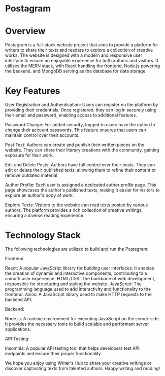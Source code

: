# Postagram
# Overview
Postagram is a full-stack website project that aims to provide a platform for writers to share their texts and readers to explore a collection of creative works. The website is designed with a modern and responsive user interface to ensure an enjoyable experience for both authors and visitors. It utilizes the MERN stack, with React handling the frontend, Node.js powering the backend, and MongoDB serving as the database for data storage.

# Key Features
User Registration and Authentication: Users can register on the platform by providing their credentials. Once registered, they can log in securely using their email and password, enabling access to additional features.

Password Change: For added security, logged-in users have the option to change their account passwords. This feature ensures that users can maintain control over their accounts.

Post Text: Authors can create and publish their written pieces on the website. They can share their literary creations with the community, gaining exposure for their work.

Edit and Delete Posts: Authors have full control over their posts. They can edit or delete their published texts, allowing them to refine their content or remove outdated material.

Author Profile: Each user is assigned a dedicated author profile page. This page showcases the author's published texts, making it easier for visitors to explore an author's body of work.

Explore Texts: Visitors to the website can read texts posted by various authors. The platform provides a rich collection of creative writings, ensuring a diverse reading experience.

# Technology Stack
The following technologies are utilized to build and run the Postagram:

Frontend:

React: A popular JavaScript library for building user interfaces. It enables the creation of dynamic and interactive components, contributing to a smooth user experience.
HTML/CSS: The backbone of web development, responsible for structuring and styling the website.
JavaScript: The programming language used to add interactivity and functionality to the frontend.
Axios: A JavaScript library used to make HTTP requests to the backend API.

Backend:

Node.js: A runtime environment for executing JavaScript on the server-side. It provides the necessary tools to build scalable and performant server applications.

API Testing:

Insomnia: A popular API testing tool that helps developers test API endpoints and ensure their proper functionality.

We hope you enjoy using Writer's Hub to share your creative writings or discover captivating texts from talented authors. Happy writing and reading!
